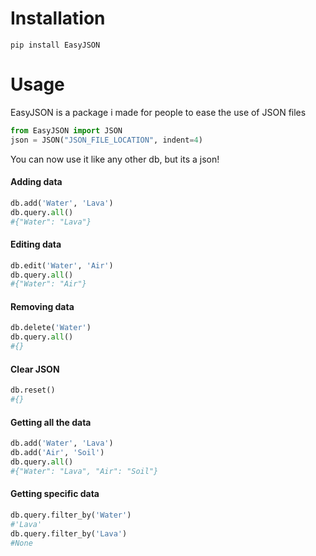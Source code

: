 # Installation
```
pip install EasyJSON
```
# Usage

EasyJSON is a package i made for people to ease the use of JSON files
```py
from EasyJSON import JSON
json = JSON("JSON_FILE_LOCATION", indent=4)
```

You can now use it like any other db, but its a json!

#### Adding data
```py
db.add('Water', 'Lava')
db.query.all()
#{"Water": "Lava"}
```

#### Editing data
```py
db.edit('Water', 'Air')
db.query.all()
#{"Water": "Air"}
```

#### Removing data
```py
db.delete('Water')
db.query.all()
#{}
```

#### Clear JSON
```py
db.reset()
#{}
```

#### Getting all the data
```py
db.add('Water', 'Lava')
db.add('Air', 'Soil')
db.query.all()
#{"Water": "Lava", "Air": "Soil"}
```

#### Getting specific data
```py
db.query.filter_by('Water')
#'Lava'
db.query.filter_by('Lava')
#None
```
